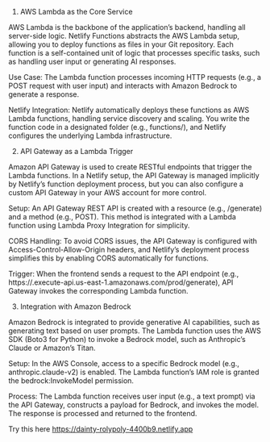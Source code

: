 1. AWS Lambda as the Core Service

AWS Lambda is the backbone of the application’s backend, handling all server-side logic. Netlify Functions abstracts the AWS Lambda setup, allowing you to deploy functions as files in your Git repository. Each function is a self-contained unit of logic that processes specific tasks, such as handling user input or generating AI responses.





Use Case: The Lambda function processes incoming HTTP requests (e.g., a POST request with user input) and interacts with Amazon Bedrock to generate a response.



Netlify Integration: Netlify automatically deploys these functions as AWS Lambda functions, handling service discovery and scaling. You write the function code in a designated folder (e.g., functions/), and Netlify configures the underlying Lambda infrastructure.

2. API Gateway as a Lambda Trigger

Amazon API Gateway is used to create RESTful endpoints that trigger the Lambda functions. In a Netlify setup, the API Gateway is managed implicitly by Netlify’s function deployment process, but you can also configure a custom API Gateway in your AWS account for more control.





Setup: An API Gateway REST API is created with a resource (e.g., /generate) and a method (e.g., POST). This method is integrated with a Lambda function using Lambda Proxy Integration for simplicity.



CORS Handling: To avoid CORS issues, the API Gateway is configured with Access-Control-Allow-Origin headers, and Netlify’s deployment process simplifies this by enabling CORS automatically for functions.



Trigger: When the frontend sends a request to the API endpoint (e.g., https://<api-id>.execute-api.us-east-1.amazonaws.com/prod/generate), API Gateway invokes the corresponding Lambda function.

3. Integration with Amazon Bedrock

Amazon Bedrock is integrated to provide generative AI capabilities, such as generating text based on user prompts. The Lambda function uses the AWS SDK (Boto3 for Python) to invoke a Bedrock model, such as Anthropic’s Claude or Amazon’s Titan.





Setup: In the AWS Console, access to a specific Bedrock model (e.g., anthropic.claude-v2) is enabled. The Lambda function’s IAM role is granted the bedrock:InvokeModel permission.



Process: The Lambda function receives user input (e.g., a text prompt) via the API Gateway, constructs a payload for Bedrock, and invokes the model. The response is processed and returned to the frontend.


Try this here 
 https://dainty-rolypoly-4400b9.netlify.app
